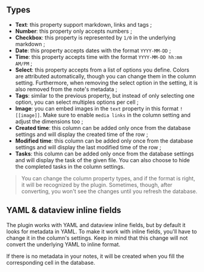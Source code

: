 ## Types

-   **Text**: this property support markdown, links and tags ;
-   **Number**: this property only accepts numbers ;
-   **Checkbox**: this property is represented by `1/0` in the underlying markdown ;
-   **Date**: this property accepts dates with the format `YYYY-MM-DD` ;
-   **Time**: this property accepts time with the format `YYYY-MM-DD hh:mm AM/PM` ;
-   **Select**: this property accepts from a list of options you define. Colors are attributed automatically, though you can change them in the column setting. Furthermore, when removing the select option in the setting, it is also removed from the note's metadata ;
-   **Tags**: similar to the previous property, but instead of only selecting one option, you can select multiples options per cell ;
-   **Image**: you can embed images in the `text` property in this format `![[image]]`. Make sure to enable `media links` in the column setting and adjust the dimensions too ;
-   **Created time**: this column can be added only once from the database settings and will display the created time of the row ;
-   **Modified time**: this column can be added only once from the database settings and will display the last modified time of the row ;
-   **Tasks**: this column can be added only once from the database settings and will display the task of the given file. You can also choose to hide the completed tasks in the column settings.

> You can change the column property types, and if the format is right, it will be recognized by the plugin. Sometimes, though, after converting, you won't see the changes until you refresh the database.

## YAML & dataview inline fields

The plugin works with YAML and dataview inline fields, but by default it looks for metadata in YAML. To make it work with inline fields, you'll have to change it in the column's settings. Keep in mind that this change will not convert the underlying YAML to inline format.

If there is no metadata in your notes, it will be created when you fill the corresponding cell in the database.